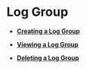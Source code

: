 # Log Group<a name="lts_01_0014"></a>

-   **[Creating a Log Group](creating-a-log-group.md)**  

-   **[Viewing a Log Group](viewing-a-log-group.md)**  

-   **[Deleting a Log Group](deleting-a-log-group.md)**  


